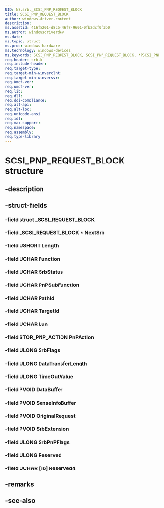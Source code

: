 ```yaml
---
UID: NS.srb._SCSI_PNP_REQUEST_BLOCK
title: SCSI_PNP_REQUEST_BLOCK
author: windows-driver-content
description: 
ms.assetid: 416f5201-d8c5-46f7-9601-0fb2dcf0f3b0
ms.author: windowsdriverdev
ms.date: 
ms.topic: struct
ms.prod: windows-hardware
ms.technology: windows-devices
ms.keywords: SCSI_PNP_REQUEST_BLOCK, SCSI_PNP_REQUEST_BLOCK, *PSCSI_PNP_REQUEST_BLOCK
req.header: srb.h
req.include-header:
req.target-type:
req.target-min-winverclnt:
req.target-min-winversvr:
req.kmdf-ver:
req.umdf-ver:
req.lib:
req.dll:
req.ddi-compliance:
req.alt-api:
req.alt-loc:
req.unicode-ansi:
req.idl:
req.max-support:
req.namespace:
req.assembly:
req.type-library:
---
```


# SCSI_PNP_REQUEST_BLOCK structure

## -description



## -struct-fields

### -field struct _SCSI_REQUEST_BLOCK			
 	
### -field _SCSI_REQUEST_BLOCK * NextSrb			
 	
### -field USHORT Length			
 	
### -field UCHAR Function			
 	
### -field UCHAR SrbStatus			
 	
### -field UCHAR PnPSubFunction			
 	
### -field UCHAR PathId			
 	
### -field UCHAR TargetId			
 	
### -field UCHAR Lun			
 	
### -field STOR_PNP_ACTION PnPAction			
 	
### -field ULONG SrbFlags			
 	
### -field ULONG DataTransferLength			
 	
### -field ULONG TimeOutValue			
 	
### -field PVOID DataBuffer			
 	
### -field PVOID SenseInfoBuffer			
 	
### -field PVOID OriginalRequest			
 	
### -field PVOID SrbExtension			
 	
### -field ULONG SrbPnPFlags			
 	
### -field ULONG Reserved			
 	
### -field UCHAR [16] Reserved4			
 	
## -remarks

## -see-also